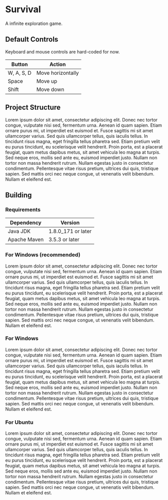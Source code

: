 Survival
========

A infinite exploration game.

Default Controls
----------------
Keyboard and mouse controls are hard-coded for now.

| Button     | Action            |
|------------|-------------------|
| W, A, S, D | Move horizontally |
| Space      | Move up           |
| Shift      | Move down         |

Project Structure
-----------------
Lorem ipsum dolor sit amet, consectetur adipiscing elit. Donec nec tortor congue, vulputate nisi sed, fermentum urna. Aenean id quam sapien. Etiam ornare purus mi, ut imperdiet est euismod et. Fusce sagittis mi sit amet ullamcorper varius. Sed quis ullamcorper tellus, quis iaculis tellus. In tincidunt risus magna, eget fringilla tellus pharetra sed. Etiam pretium velit eu purus tincidunt, eu scelerisque velit hendrerit. Proin porta, est a placerat feugiat, quam metus dapibus metus, sit amet vehicula leo magna at turpis. Sed neque eros, mollis sed ante eu, euismod imperdiet justo. Nullam non tortor non massa hendrerit rutrum. Nullam egestas justo in consectetur condimentum. Pellentesque vitae risus pretium, ultrices dui quis, tristique sapien. Sed mattis orci nec neque congue, ut venenatis velit bibendum. Nullam et eleifend est.

Building
--------

### Requirements
| Dependency   | Version            |
|--------------|--------------------|
| Java JDK     | 1.8.0_171 or later |
| Apache Maven | 3.5.3 or later     |

### For Windows (recommended)
Lorem ipsum dolor sit amet, consectetur adipiscing elit. Donec nec tortor congue, vulputate nisi sed, fermentum urna. Aenean id quam sapien. Etiam ornare purus mi, ut imperdiet est euismod et. Fusce sagittis mi sit amet ullamcorper varius. Sed quis ullamcorper tellus, quis iaculis tellus. In tincidunt risus magna, eget fringilla tellus pharetra sed. Etiam pretium velit eu purus tincidunt, eu scelerisque velit hendrerit. Proin porta, est a placerat feugiat, quam metus dapibus metus, sit amet vehicula leo magna at turpis. Sed neque eros, mollis sed ante eu, euismod imperdiet justo. Nullam non tortor non massa hendrerit rutrum. Nullam egestas justo in consectetur condimentum. Pellentesque vitae risus pretium, ultrices dui quis, tristique sapien. Sed mattis orci nec neque congue, ut venenatis velit bibendum. Nullam et eleifend est.

### For Windows
Lorem ipsum dolor sit amet, consectetur adipiscing elit. Donec nec tortor congue, vulputate nisi sed, fermentum urna. Aenean id quam sapien. Etiam ornare purus mi, ut imperdiet est euismod et. Fusce sagittis mi sit amet ullamcorper varius. Sed quis ullamcorper tellus, quis iaculis tellus. In tincidunt risus magna, eget fringilla tellus pharetra sed. Etiam pretium velit eu purus tincidunt, eu scelerisque velit hendrerit. Proin porta, est a placerat feugiat, quam metus dapibus metus, sit amet vehicula leo magna at turpis. Sed neque eros, mollis sed ante eu, euismod imperdiet justo. Nullam non tortor non massa hendrerit rutrum. Nullam egestas justo in consectetur condimentum. Pellentesque vitae risus pretium, ultrices dui quis, tristique sapien. Sed mattis orci nec neque congue, ut venenatis velit bibendum. Nullam et eleifend est.

### For Ubuntu
Lorem ipsum dolor sit amet, consectetur adipiscing elit. Donec nec tortor congue, vulputate nisi sed, fermentum urna. Aenean id quam sapien. Etiam ornare purus mi, ut imperdiet est euismod et. Fusce sagittis mi sit amet ullamcorper varius. Sed quis ullamcorper tellus, quis iaculis tellus. In tincidunt risus magna, eget fringilla tellus pharetra sed. Etiam pretium velit eu purus tincidunt, eu scelerisque velit hendrerit. Proin porta, est a placerat feugiat, quam metus dapibus metus, sit amet vehicula leo magna at turpis. Sed neque eros, mollis sed ante eu, euismod imperdiet justo. Nullam non tortor non massa hendrerit rutrum. Nullam egestas justo in consectetur condimentum. Pellentesque vitae risus pretium, ultrices dui quis, tristique sapien. Sed mattis orci nec neque congue, ut venenatis velit bibendum. Nullam et eleifend est.